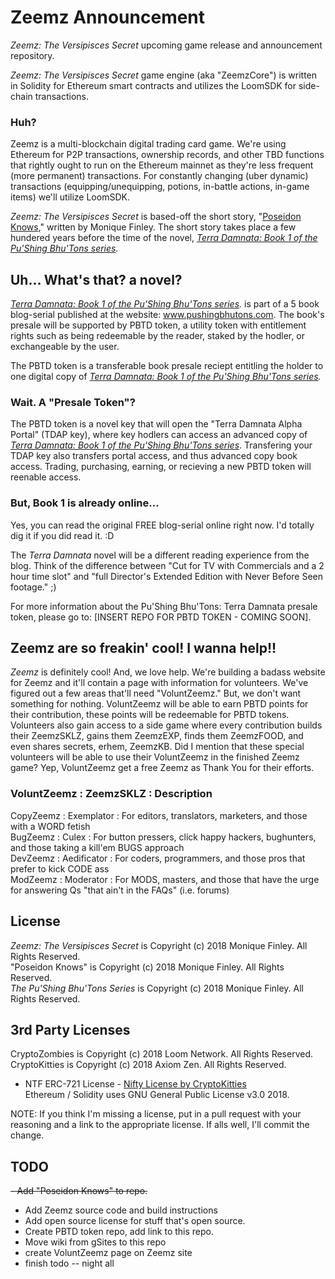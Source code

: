 # Zeemz Announcement

*Zeemz: The Versipisces Secret* upcoming game release and announcement repository.

*Zeemz: The Versipisces Secret* game engine (aka "ZeemzCore") is written in Solidity for Ethereum smart contracts and utilizes the LoomSDK for side-chain transactions. 

### Huh?

Zeemz is a multi-blockchain digital trading card game. We're using Ethereum for P2P transactions, ownership records, and other TBD functions that rightly ought to run on the Ethereum mainnet as they're less frequent (more permanent) transactions. For constantly changing (uber dynamic) transactions (equipping/unequipping, potions, in-battle actions, in-game items) we'll utilize LoomSDK.    

*Zeemz: The Versipisces Secret* is based-off the short story, "[Poseidon Knows](https://github.com/pushingbhutons/zeemz-ann/blob/master/Poseidon%20Knows.doc)," written by Monique Finley. The short story takes place a few hundered years before the time of the novel, *[Terra Damnata: Book 1 of the Pu'Shing Bhu'Tons series](https://book1.pushingbhutons.com/p/chapters.html).* 


## Uh... What's that? a novel?

*[Terra Damnata: Book 1 of the Pu'Shing Bhu'Tons series](https://book1.pushingbhutons.com/p/chapters.html).* is part of a 5 book blog-serial published at the website: www.pushingbhutons.com. The book's presale will be supported by PBTD token, a utility token with entitlement rights such as being redeemable by the reader, staked by the hodler, or exchangeable by the user.  

The PBTD token is a transferable book presale reciept entitling the holder to one digital copy of *[Terra Damnata: Book 1 of the Pu'Shing Bhu'Tons series](https://book1.pushingbhutons.com/p/chapters.html).*

### Wait. A "Presale Token"? 
The PBTD token is a novel key that will open the "Terra Damnata Alpha Portal" (TDAP key), where key hodlers can access an advanced copy of *[Terra Damnata: Book 1 of the Pu'Shing Bhu'Tons series](https://book1.pushingbhutons.com/p/chapters.html)*. Transfering your TDAP key also transfers portal access, and thus advanced copy book access. Trading, purchasing, earning, or recieving a new PBTD token will reenable access.

### But, Book 1 is already online...
Yes, you can read the original FREE blog-serial online right now. I'd totally dig it if you did read it. :D

The *Terra Damnata* novel will be a different reading experience from the blog. Think of the difference between "Cut for TV with Commercials and a 2 hour time slot" and "full Director's Extended Edition with Never Before Seen footage." ;)   

For more information about the Pu'Shing Bhu'Tons: Terra Damnata presale token, please go to: [INSERT REPO FOR PBTD TOKEN - COMING SOON].


## Zeemz are so freakin' cool! I wanna help!!

*Zeemz* is definitely cool! And, we love help. We're building a badass website for Zeemz and it'll contain a page with information for volunteers. We've figured out a few areas that'll need "VoluntZeemz." But, we don't want something for nothing. VoluntZeemz will be able to earn PBTD points for their contribution, these points will be redeemable for PBTD tokens. Volunteers also gain access to a side game where every contribution builds their ZeemzSKLZ, gains them ZeemzEXP, finds them ZeemzFOOD, and even shares secrets, erhem, ZeemzKB. Did I mention that these special volunteers will be able to use their VoluntZeemz in the finished Zeemz game? Yep, VoluntZeemz get a free Zeemz as Thank You for their efforts.

### VoluntZeemz : ZeemzSKLZ : Description
CopyZeemz : Exemplator : For editors, translators, marketers, and those with a WORD fetish <br />
BugZeemz : Culex : For button pressers, click happy hackers, bughunters, and those taking a kill'em BUGS approach <br />
DevZeemz : Aedificator : For coders, programmers, and those pros that prefer to kick CODE ass<br />
ModZeemz : Moderator : For MODS, masters, and those that have the urge for answering Qs "that ain't in the FAQs" (i.e. forums)<br />


## License

*Zeemz: The Versipisces Secret* is Copyright (c) 2018 Monique Finley. All Rights Reserved. <br />
"Poseidon Knows" is Copyright (c) 2018 Monique Finley. All Rights Reserved. <br />
*The Pu'Shing Bhu'Tons Series* is Copyright (c) 2018 Monique Finley. All Rights Reserved. <br />


## 3rd Party Licenses

CryptoZombies is Copyright (c) 2018 Loom Network. All Rights Reserved.<br />
CryptoKitties is Copyright (c) 2018 Axiom Zen. All Rights Reserved.<br />
- NTF ERC-721 License - [Nifty License by CryptoKitties](https://www.niftylicense.org/license)<br />
Ethereum / Solidity uses GNU General Public License v3.0 2018.<br />

NOTE: If you think I'm missing a license, put in a pull request with your reasoning and a link to the appropriate license. If alls well, I'll commit the change. 


## TODO
~~- Add "Poseidon Knows" to repo.~~
- Add Zeemz source code and build instructions
- Add open source license for stuff that's open source.
- Create PBTD token repo, add link to this repo.
- Move wiki from gSites to this repo 
- create VoluntZeemz page on Zeemz site
- finish todo -- night all
